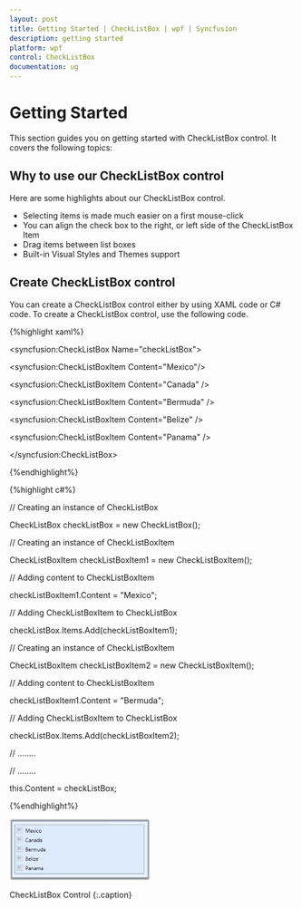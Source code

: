 ```yaml
---
layout: post
title: Getting Started | CheckListBox | wpf | Syncfusion
description: getting started
platform: wpf
control: CheckListBox
documentation: ug
---
```


# Getting Started

This section guides you on getting started with CheckListBox control. It covers the following topics:

## Why to use our CheckListBox control

Here are some highlights about our CheckListBox control.

* Selecting items is made much easier on a first mouse-click
* You can align the check box to the right, or left side of the CheckListBox Item
* Drag items between list boxes
* Built-in Visual Styles and Themes support

## Create CheckListBox control


You can create a CheckListBox control either by using XAML code or C# code. To create a CheckListBox control, use the following code.


{%highlight xaml%}


<!-- Adding CheckListBox -->

<syncfusion:CheckListBox Name="checkListBox">

<!-- Adding CheckListBox items -->  
  
<syncfusion:CheckListBoxItem Content="Mexico"/> 
 
<syncfusion:CheckListBoxItem Content="Canada" /> 
  
<syncfusion:CheckListBoxItem Content="Bermuda" />  
  
<syncfusion:CheckListBoxItem Content="Belize" />  
 
<syncfusion:CheckListBoxItem Content="Panama" />

</syncfusion:CheckListBox></td></tr>
	
{%endhighlight%}


{%highlight c#%}

// Creating an instance of CheckListBox

   CheckListBox checkListBox = new CheckListBox();
   
// Creating an instance of CheckListBoxItem

   CheckListBoxItem checkListBoxItem1 = new CheckListBoxItem();
   
// Adding content to CheckListBoxItem

   checkListBoxItem1.Content = "Mexico";
   
// Adding CheckListBoxItem to CheckListBox

  checkListBox.Items.Add(checkListBoxItem1); 
  
// Creating an instance of CheckListBoxItem

   CheckListBoxItem checkListBoxItem2 = new CheckListBoxItem();
   
// Adding content to CheckListBoxItem

   checkListBoxItem1.Content = "Bermuda";
   
// Adding CheckListBoxItem to CheckListBox

   checkListBox.Items.Add(checkListBoxItem2); 
   
// ........

// ........

this.Content = checkListBox;   </td></tr>

{%endhighlight%}

![](Getting-Started_images/Getting-Started_img1.jpeg)

CheckListBox Control
{:.caption}